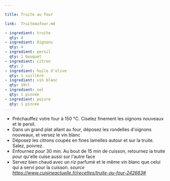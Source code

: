 ```yaml
---

title: Truite au four

link:  Truiteaufour.md

- ingredient: truite
  qty: 4
- ingredient: Oignons
  qty: 4
- ingredient: persil
  qty: 1 bouquet
- ingredient: citron
  qty: 2
- ingredient: huile d'olive
  qty: 1 cuillère
- ingredient: vin blanc
  qty: 10cl
- ingredient: sel
  qty: 1 pincée
- ingredient: poivre
  qty: 1 pincée
...
```

* Préchauffez votre four à 150 °C. Ciselez finement les oignons nouveaux et le persil.
* Dans un grand plat allant au four, déposez les rondelles d'oignons nouveaux, et versez le vin blanc
* Déposez les citrons coupés en fines lamelles autour et sur la truite. Salez, poivrez.
* Enfournez pour 30 min. Au bout de 15 min de cuisson, retournez la truite pour qu'elle cuise aussi sur l'autre face
* Servez bien chaud avec un riz parfumé et le même vin blanc que celui qui a servi pour la cuisson.
<i> source  https://www.cuisineactuelle.fr/recettes/truite-au-four-242663#</i>
